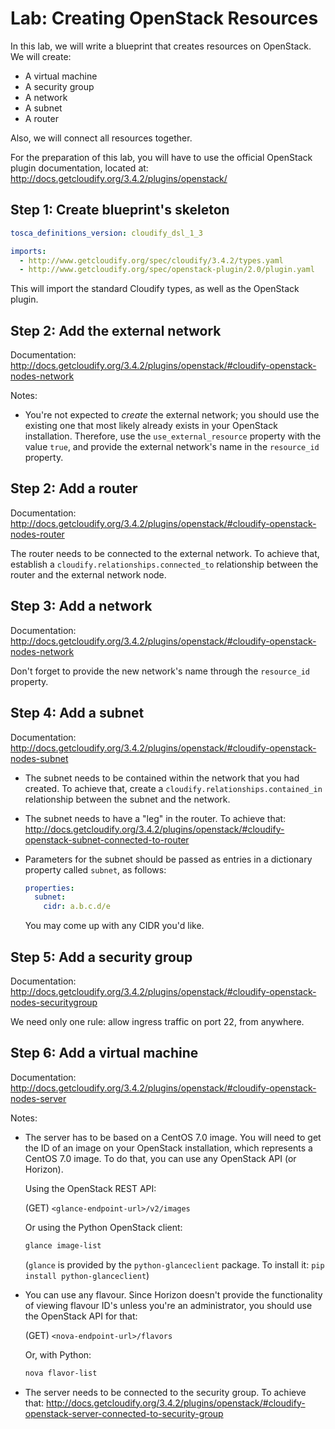 # Lab: Creating OpenStack Resources

In this lab, we will write a blueprint that creates resources on OpenStack. We will create:

* A virtual machine
* A security group
* A network
* A subnet
* A router

Also, we will connect all resources together.

For the preparation of this lab, you will have to use the official OpenStack plugin documentation, located at: http://docs.getcloudify.org/3.4.2/plugins/openstack/

## Step 1: Create blueprint's skeleton

```yaml
tosca_definitions_version: cloudify_dsl_1_3

imports:
  - http://www.getcloudify.org/spec/cloudify/3.4.2/types.yaml
  - http://www.getcloudify.org/spec/openstack-plugin/2.0/plugin.yaml
```

This will import the standard Cloudify types, as well as the OpenStack plugin.

## Step 2: Add the external network

Documentation: http://docs.getcloudify.org/3.4.2/plugins/openstack/#cloudify-openstack-nodes-network

Notes:

*   You're not expected to *create* the external network; you should use the existing one that most likely already exists
    in your OpenStack installation. Therefore, use the `use_external_resource` property with the value `true`, and provide
    the external network's name in the `resource_id` property.

## Step 2: Add a router

Documentation: http://docs.getcloudify.org/3.4.2/plugins/openstack/#cloudify-openstack-nodes-router

The router needs to be connected to the external network. To achieve that, establish a `cloudify.relationships.connected_to`
relationship between the router and the external network node.

## Step 3: Add a network

Documentation: http://docs.getcloudify.org/3.4.2/plugins/openstack/#cloudify-openstack-nodes-network

Don't forget to provide the new network's name through the `resource_id` property.

## Step 4: Add a subnet

Documentation: http://docs.getcloudify.org/3.4.2/plugins/openstack/#cloudify-openstack-nodes-subnet

*   The subnet needs to be contained within the network that you had created. To achieve that, create a
    `cloudify.relationships.contained_in` relationship between the subnet and the network.

*   The subnet needs to have a "leg" in the router. To achieve that: http://docs.getcloudify.org/3.4.2/plugins/openstack/#cloudify-openstack-subnet-connected-to-router

*   Parameters for the subnet should be passed as entries in a dictionary property called `subnet`, as follows:

    ```yaml
    properties:
      subnet:
        cidr: a.b.c.d/e
    ```
    
    You may come up with any CIDR you'd like.

##  Step 5: Add a security group

Documentation: http://docs.getcloudify.org/3.4.2/plugins/openstack/#cloudify-openstack-nodes-securitygroup

We need only one rule: allow ingress traffic on port 22, from anywhere.

## Step 6: Add a virtual machine

Documentation: http://docs.getcloudify.org/3.4.2/plugins/openstack/#cloudify-openstack-nodes-server

Notes:

*   The server has to be based on a CentOS 7.0 image. You will need to get the ID of an image on your OpenStack installation,
    which represents a CentOS 7.0 image. To do that, you can use any OpenStack API (or Horizon).
    
    Using the OpenStack REST API:
    
    (GET) `<glance-endpoint-url>/v2/images`
    
    Or using the Python OpenStack client:
    
    ```bash
    glance image-list
    ```
    
    (`glance` is provided by the `python-glanceclient` package. To install it: `pip install python-glanceclient`)

*   You can use any flavour. Since Horizon doesn't provide the functionality of viewing flavour ID's unless you're an administrator,
    you should use the OpenStack API for that:
    
    (GET) `<nova-endpoint-url>/flavors`
    
    Or, with Python:
    
    ```bash
    nova flavor-list
    ```

*   The server needs to be connected to the security group. To achieve that: http://docs.getcloudify.org/3.4.2/plugins/openstack/#cloudify-openstack-server-connected-to-security-group
